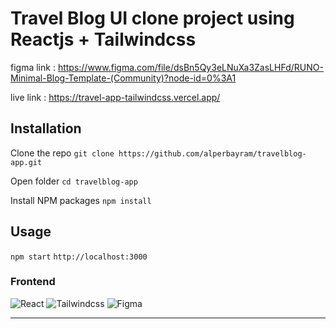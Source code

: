 # Travel Blog UI clone project using Reactjs + Tailwindcss

figma link : https://www.figma.com/file/dsBn5Qy3eLNuXa3ZasLHFd/RUNO-Minimal-Blog-Template-(Community)?node-id=0%3A1

live link : https://travel-app-tailwindcss.vercel.app/

## Installation
Clone the repo
`
  git clone https://github.com/alperbayram/travelblog-app.git
`

Open folder
`
  cd travelblog-app
`

Install NPM packages
`
  npm install
`

## Usage

`
  npm start
`
`
  http://localhost:3000
`

<h3 align="left">Frontend</h3>

![React](https://img.shields.io/badge/-React-0A1A2F?style=flat&logo=react)
![Tailwindcss](https://img.shields.io/badge/-Tailwindcss-0A1A2F?style=flat&logo=tailwindcss)
![Figma](https://img.shields.io/badge/-Figma-0A1A2F?style=flat&logo=figma)


--- 
